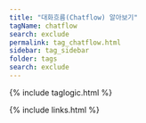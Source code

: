 ```yaml
---
title: "대화흐름(Chatflow) 알아보기" 
tagName: chatflow
search: exclude
permalink: tag_chatflow.html
sidebar: tag_sidebar
folder: tags
search: exclude
---
```

{% include taglogic.html %}

{% include links.html %}
